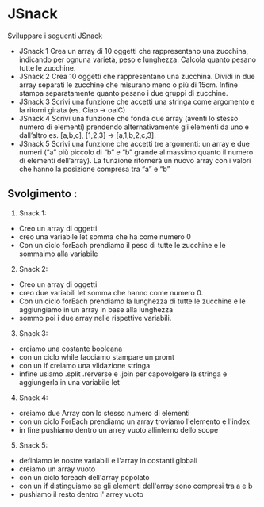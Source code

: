 JSnack
===
Sviluppare i seguenti JSnack
- JSnack 1
Crea un array di 10 oggetti che rappresentano una zucchina, indicando per ognuna varietà, peso e lunghezza.
Calcola quanto pesano tutte le zucchine.
- JSnack 2
Crea 10 oggetti che rappresentano una zucchina.
Dividi in due array separati le zucchine che misurano meno o più di 15cm.
Infine stampa separatamente quanto pesano i due gruppi di zucchine.
- JSnack 3
Scrivi una funzione che accetti una stringa come argomento e la ritorni girata (es. Ciao -> oaiC)
- JSnack 4
Scrivi una funzione che fonda due array (aventi lo stesso numero di elementi) prendendo alternativamente gli elementi da uno e dall’altro
es. [a,b,c], [1,2,3] → [a,1,b,2,c,3].
- JSnack 5
Scrivi una funzione che accetti tre argomenti:
un array e due numeri (“a” più piccolo di “b” e “b” grande al massimo quanto il numero di elementi dell’array).
La funzione ritornerà un nuovo array con i valori che hanno la posizione compresa tra “a” e “b”

## Svolgimento :
1. Snack 1:
  - Creo un array di oggetti
  - creo una variabile let somma che ha come numero 0
  -  Con un ciclo forEach prendiamo il peso di tutte le zucchine e le sommaimo alla variabile
2. Snack 2:
  - Creo un array di oggetti
  - creo due variabili let somma che hanno come numero 0.
  -  Con un ciclo forEach prendiamo la lunghezza di tutte le zucchine e le aggiungiamo in un array in base alla lunghezza
  - sommo poi i due array nelle rispettive variabili.
3. Snack 3:
  - creiamo una costante booleana
  - con un ciclo while facciamo stampare un promt 
  - con un if creiamo una vlidazione stringa 
  - infine usiamo .split .rerverse e .join per capovolgere la stringa e aggiungerla in una variabile let 
4. Snack 4:
  - creiamo due Array con lo stesso numero di elementi
  - con un ciclo ForEach prendiamo un array troviamo l'elemento e l'index
  - in fine pushiamo dentro un arrey vuoto allinterno dello scope 
5. Snack 5:
  -  definiamo le nostre variabili e l'array in costanti globali
  - creiamo un array vuoto
  - con un ciclo foreach dell'array popolato
  - con un if distinguiamo se gli elementi dell'array sono compresi tra a e b
  - pushiamo il resto dentro l'
  arrey vuoto 
